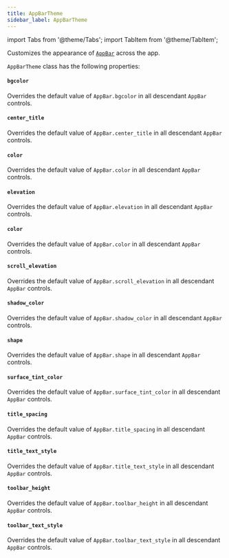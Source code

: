 ```yaml
---
title: AppBarTheme
sidebar_label: AppBarTheme
---
```

import Tabs from '@theme/Tabs';
import TabItem from '@theme/TabItem';

Customizes the appearance of [`AppBar`](/docs/controls/appbar) across the app.

`AppBarTheme` class has the following properties:

#### `bgcolor`

Overrides the default value of `AppBar.bgcolor` in all descendant `AppBar` controls.

#### `center_title`

Overrides the default value of `AppBar.center_title` in all descendant `AppBar` controls.

#### `color`

Overrides the default value of `AppBar.color` in all descendant `AppBar` controls.

#### `elevation`

Overrides the default value of `AppBar.elevation` in all descendant `AppBar` controls.

#### `color`

Overrides the default value of `AppBar.color` in all descendant `AppBar` controls.

#### `scroll_elevation`

Overrides the default value of `AppBar.scroll_elevation` in all descendant `AppBar` controls.

#### `shadow_color`

Overrides the default value of `AppBar.shadow_color` in all descendant `AppBar` controls.

#### `shape`

Overrides the default value of `AppBar.shape` in all descendant `AppBar` controls.

#### `surface_tint_color`

Overrides the default value of `AppBar.surface_tint_color` in all descendant `AppBar` controls.

#### `title_spacing`

Overrides the default value of `AppBar.title_spacing` in all descendant `AppBar` controls.

#### `title_text_style`

Overrides the default value of `AppBar.title_text_style` in all descendant `AppBar` controls.

#### `toolbar_height`

Overrides the default value of `AppBar.toolbar_height` in all descendant `AppBar` controls.

#### `toolbar_text_style`

Overrides the default value of `AppBar.toolbar_text_style` in all descendant `AppBar` controls.
